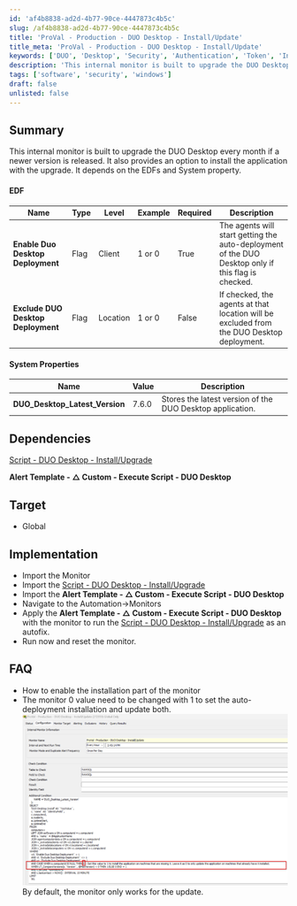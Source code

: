 ```yaml
---
id: 'af4b8838-ad2d-4b77-90ce-4447873c4b5c'
slug: /af4b8838-ad2d-4b77-90ce-4447873c4b5c
title: 'ProVal - Production - DUO Desktop - Install/Update'
title_meta: 'ProVal - Production - DUO Desktop - Install/Update'
keywords: ['DUO', 'Desktop', 'Security', 'Authentication', 'Token', 'Install', 'Update']
description: 'This internal monitor is built to upgrade the DUO Desktop every month if a newer version is released. It also provides an option to install the application with the upgrade.'
tags: ['software', 'security', 'windows']
draft: false
unlisted: false
---
```


## Summary
This internal monitor is built to upgrade the DUO Desktop every month if a newer version is released. It also provides an option to install the application with the upgrade.
It depends on the EDFs and System property.

#### EDF

| **Name**                        | **Type** | **Level**  | **Example** | **Required** | **Description**                                                                                   |
|---------------------------------|----------|------------|-------------|--------------|---------------------------------------------------------------------------------------------------|
| **Enable Duo Desktop Deployment** | Flag     | Client     | 1 or 0       | True         | The agents will start getting the auto-deployment of the DUO Desktop only if this flag is checked. |
| **Exclude DUO Desktop Deployment** | Flag     | Location   | 1 or 0       | False        | If checked, the agents at that location will be excluded from the DUO Desktop deployment.         |

#### System Properties

| **Name**                    | **Value** | **Description**                                                       |
|-----------------------------|-----------|------------------------------------------------------------------------|
| **DUO_Desktop_Latest_Version** | 7.6.0     | Stores the latest version of the DUO Desktop application.              |


## Dependencies

[Script - DUO Desktop - Install/Upgrade](/docs/c0019fe0-7411-4c3d-981b-f2bb70733c26)

**Alert Template - △ Custom - Execute Script - DUO Desktop**

## Target

- Global

## Implementation

- Import the Monitor
- Import the [Script - DUO Desktop - Install/Upgrade](/docs/c0019fe0-7411-4c3d-981b-f2bb70733c26)
- Import the **Alert Template - △ Custom - Execute Script - DUO Desktop**
- Navigate to the Automation->Monitors
- Apply the **Alert Template - △ Custom - Execute Script - DUO Desktop** with the monitor to run the [Script - DUO Desktop - Install/Upgrade](/docs/c0019fe0-7411-4c3d-981b-f2bb70733c26) as an autofix.
- Run now and reset the monitor.

## FAQ

- How to enable the installation part of the monitor
- The monitor 0 value need to be changed with 1 to set the auto-deployment installation and update both.![Installation Enable](../../../static/img/docs/duo-desktop-update-install/image-1.png)
By default, the monitor only works for the update.